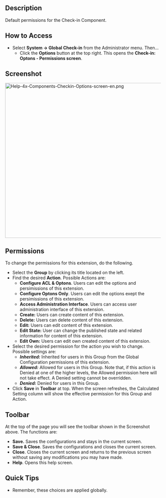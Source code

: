 <!-- Filename: Help4.x:Components_Check-in_Configuration / Display title: Components Check-in Configuration -->

## Description

Default permissions for the Check-in Component.

## How to Access

- Select **System → Global Check-in** from the Administrator menu.
  Then...
  - Click the **Options** button at the top right. This opens the
    **Check-in: Optons - Permissions screen**.

## Screenshot

<img
src="https://docs.joomla.org/images/7/7d/Help-4x-Components-Checkin-Options-screen-en.png"
decoding="async" data-file-width="800" data-file-height="500"
width="800" height="500"
alt="Help-4x-Components-Checkin-Options-screen-en.png" />

## Permissions

To change the permissions for this extension, do the following.

- Select the **Group** by clicking its title located on the left.
- Find the desired **Action**. Possible Actions are:
  - **Configure ACL & Optons**. Users can edit the options and
    persimissions of this extension.
  - **Configure Optons Only**. Users can edit the options exept the
    persimissions of this extension.
  - **Access Administration Interface**. Users can access user
    administration interface of this extension.
  - **Create:** Users can create content of this extension.
  - **Delete:** Users can delete content of this extension.
  - **Edit:** Users can edit content of this extension.
  - **Edit State:** User can change the published state and related
    information for content of this extension.
  - **Edit Own:** Users can edit own created content of this extension.
- Select the desired permission for the action you wish to change.
  Possible settings are:
  - ***Inherited:*** Inherited for users in this Group from the Global
    Configuration permissions of this extension.
  - ***Allowed:*** Allowed for users in this Group. Note that, if this
    action is Denied at one of the higher levels, the Allowed permission
    here will not take effect. A Denied setting cannot be overridden.
  - ***Denied:*** Denied for users in this Group.
- Click **Save** in **Toolbar** at top. When the screen refreshes, the
  Calculated Setting column will show the effective permission for this
  Group and Action.

## Toolbar

At the top of the page you will see the toolbar shown in the Screenshot
above. The functions are:

- **Save.** Saves the configurations and stays in the current screen.
- **Save & Close**. Saves the configurations and closes the current
  screen.
- **Close**. Closes the current screen and returns to the previous
  screen without saving any modifications you may have made.
- **Help**. Opens this help screen.

## Quick Tips

- Remember, these choices are applied globally.
